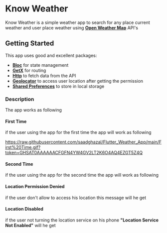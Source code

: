 # Know Weather

Know Weather is a simple weather app to search for any place
current weather and user place weather using [**Open Weather Map**](https://openweathermap.org) API's

## Getting Started

This app uses good and excellent packages:

- [**Bloc**](https://pub.dev/packages/bloc) for state management
- [**GetX**](https://pub.dev/packages/get) for routing
- [**Http**](https://pub.dev/packages/http) to fetch data from the API
- [**Geolocator**](https://pub.dev/packages/geolocator) to access user location after getting the permission
- [**Shared Preferences**](https://pub.dev/packages/shared_preferences) to store in local storage

### Description

The app works as following


#### First Time

if the user using the app for the first time the app will work as following

https://raw.githubusercontent.com/saadghazal/Flutter_Weather_App/main/First%20Time.gif?token=GHSAT0AAAAAACFGFN4YW4GV2LT2K6O4AQ4EZGT5Z4Q



#### Second Time

if the user using the app for the second time the app will work as following


#### Location Permission Denied

if the user don't allow to access his location this message will he get


#### Location Disabled

if the user not turning the location service on his phone 
**"Location Service Not Enabled"** will he get



